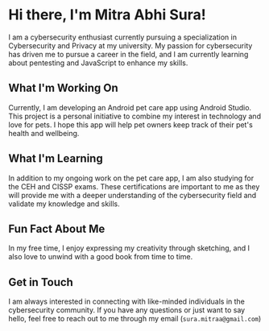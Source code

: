 # Hi there, I'm Mitra Abhi Sura!

I am a cybersecurity enthusiast currently pursuing a specialization in Cybersecurity and Privacy at my university. My passion for cybersecurity has driven me to pursue a career in the field, and I am currently learning about pentesting and JavaScript to enhance my skills.

## What I'm Working On

Currently, I am developing an Android pet care app using Android Studio. This project is a personal initiative to combine my interest in technology and love for pets. I hope this app will help pet owners keep track of their pet's health and wellbeing.

## What I'm Learning

In addition to my ongoing work on the pet care app, I am also studying for the CEH and CISSP exams. These certifications are important to me as they will provide me with a deeper understanding of the cybersecurity field and validate my knowledge and skills.

## Fun Fact About Me

In my free time, I enjoy expressing my creativity through sketching, and I also love to unwind with a good book from time to time.

## Get in Touch

I am always interested in connecting with like-minded individuals in the cybersecurity community. If you have any questions or just want to say hello, feel free to reach out to me through my email (`sura.mitraa@gmail.com`)
